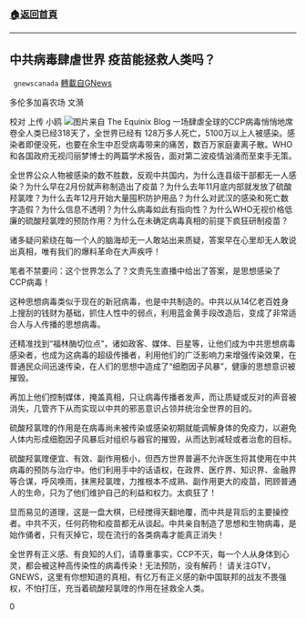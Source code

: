 ###  [:house:返回首頁](https://github.com/ourhimalayas/txt)
---

## 中共病毒肆虐世界 疫苗能拯救人类吗？
` gnewscanada` [轉載自GNews](https://gnews.org/zh-hans/548785/)

多伦多加喜农场 文漪

校对 上传 小鸥
![](https://gnews-media-offload.s3.amazonaws.com/wp-content/uploads/2020/11/11141502/%E7%90%83.jpg)图片来自 The Equinix Blog
一场肆虐全球的CCP病毒悄悄地席卷全人类已经318天了，全世界已经有 128万多人死亡，5100万以上人被感染。感染者即便没死，也要在余生中忍受病毒带来的痛苦，数百万家庭妻离子散。WHO和各国政府无视闫丽梦博士的两篇学术报告，面对第二波疫情汹涌而至束手无策。

全世界公众人物被感染的数不胜数，反观中共国内，为什么连县级干部都无一人感染？为什么早在2月份就声称制造出了疫苗？为什么去年11月底内部就发放了硫酸羟氯喹？为什么去年12月开始大量囤积防护用品？为什么对武汉的感染和死亡数字造假？为什么信息不透明？为什么病毒如此有指向性？为什么WHO无视价格低廉的硫酸羟氯喹的预防作用？为什么在未确定病毒真相的前提下疯狂研制疫苗？

诸多疑问萦绕在每一个人的脑海却无一人敢站出来质疑，答案早在心里却无人敢说出真相，唯有我们的爆料革命在大声疾呼！

笔者不禁要问：这个世界怎么了？文贵先生直播中给出了答案，是思想感染了CCP病毒！

这种思想病毒类似于现在的新冠病毒，也是中共制造的。中共以从14亿老百姓身上搜刮的钱财为基础，抓住人性中的弱点，利用蓝金黄手段改造后，变成了非常适合人与人传播的思想病毒。

还精准找到“福林酶切位点”，诸如政客、媒体、巨星等，让他们成为中共思想病毒感染者，也成为这病毒的超级传播者，利用他们的广泛影响力来增强传染效果，在普通民众间迅速传染，在人们的思想中造成了“细胞因子风暴”，健康的思想意识被摧毁。

再加上他们控制媒体，掩盖真相，只让病毒传播者发声，而让质疑或反对的声音被消失，几管齐下从而实现以中共的邪恶意识占领并统治全世界的目的。

硫酸羟氯喹的作用是在病毒尚未被传染或感染初期就能调解身体的免疫力，以避免人体内形成细胞因子风暴后对组织与器官的摧毁，从而达到减轻或者治愈的目标。

硫酸羟氯喹便宜、有效、副作用极小，但西方世界普遍不允许医生将其使用在中共病毒的预防与治疗中。他们利用手中的话语权，在政界、医疗界、知识界、金融界等合谋，呼风唤雨，抹黑羟氯喹，力推根本不成熟、副作用更大的疫苗，罔顾普通人的生命，只为了他们维护自己的利益和权力。太疯狂了！

显而易见的道理，这是一盘大棋，已经搅得天翻地覆，而中共是背后的主要操控者。中共不灭，任何药物和疫苗都无从谈起。中共亲自制造了思想和生物病毒，是始作俑者，只有灭掉它，现在流行的各类病毒才能真正消失！

全世界有正义感、有良知的人们，请尊重事实，CCP不灭，每一个人从身体到心灵，都会被这种高传染性的病毒传染！无法预防，没有解药！ 请关注GTV，GNEWS，这里有你想知道的真相，有亿万有正义感的新中国联邦的战友不畏强权，不怕打压，充当着硫酸羟氯喹的作用在拯救全人类。

0
